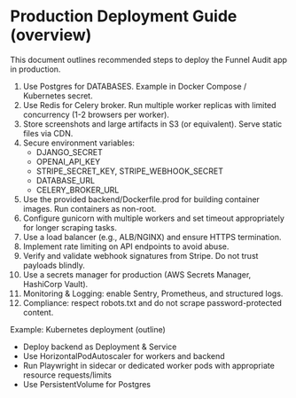 # Production Deployment Guide (overview)

This document outlines recommended steps to deploy the Funnel Audit app in production.

1. Use Postgres for DATABASES. Example in Docker Compose / Kubernetes secret.
2. Use Redis for Celery broker. Run multiple worker replicas with limited concurrency (1-2 browsers per worker).
3. Store screenshots and large artifacts in S3 (or equivalent). Serve static files via CDN.
4. Secure environment variables:
   - DJANGO_SECRET
   - OPENAI_API_KEY
   - STRIPE_SECRET_KEY, STRIPE_WEBHOOK_SECRET
   - DATABASE_URL
   - CELERY_BROKER_URL
5. Use the provided backend/Dockerfile.prod for building container images. Run containers as non-root.
6. Configure gunicorn with multiple workers and set timeout appropriately for longer scraping tasks.
7. Use a load balancer (e.g., ALB/NGINX) and ensure HTTPS termination.
8. Implement rate limiting on API endpoints to avoid abuse.
9. Verify and validate webhook signatures from Stripe. Do not trust payloads blindly.
10. Use a secrets manager for production (AWS Secrets Manager, HashiCorp Vault).
11. Monitoring & Logging: enable Sentry, Prometheus, and structured logs.
12. Compliance: respect robots.txt and do not scrape password-protected content.

Example: Kubernetes deployment (outline)
- Deploy backend as Deployment & Service
- Use HorizontalPodAutoscaler for workers and backend
- Run Playwright in sidecar or dedicated worker pods with appropriate resource requests/limits
- Use PersistentVolume for Postgres
